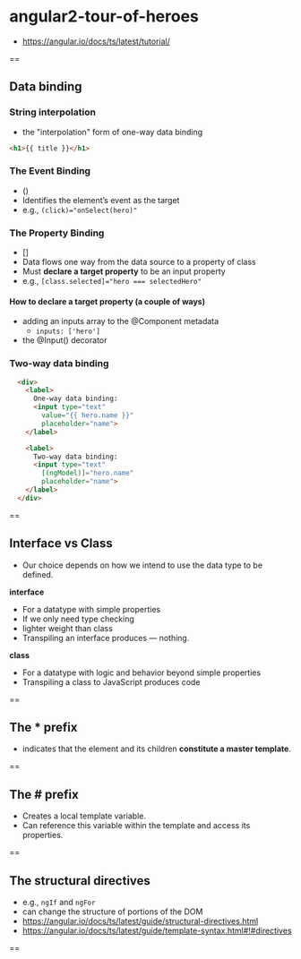 # angular2-tour-of-heroes
- https://angular.io/docs/ts/latest/tutorial/

==

## Data binding

### String interpolation

- the "interpolation" form of one-way data binding
```html
<h1>{{ title }}</h1>
```

### The Event Binding
- () 
- Identifies the element’s event as the target
- e.g., `(click)="onSelect(hero)"`


### The Property Binding
- []
- Data flows one way from the data source to a property of class
- Must **declare a target property** to be an input property
- e.g., `[class.selected]="hero === selectedHero"`

#### How to declare a target property (a couple of ways)
- adding an inputs array to the @Component metadata
  + `inputs: ['hero']`
- the @Input() decorator





### Two-way data binding

```html
  <div>
    <label>
      One-way data binding:
      <input type="text"
        value="{{ hero.name }}"
        placeholder="name">
    </label>

    <label>
      Two-way data binding:
      <input type="text"
        [(ngModel)]="hero.name"
        placeholder="name">
    </label>
  </div>
```

==

## Interface vs Class

- Our choice depends on how we intend to use the data type to be defined.

**interface**
- For a datatype with simple properties
- If we only need type checking
- lighter weight than class
- Transpiling an interface produces — nothing.

**class**
- For a datatype with logic and behavior beyond simple properties
- Transpiling a class to JavaScript produces code

==

## The * prefix
- indicates that the element and its children **constitute a master template**.

==

## The # prefix
- Creates a local template variable.
- Can reference this variable within the template and access its properties.

==

## The structural directives
- e.g., `ngIf` and `ngFor`
- can change the structure of portions of the DOM
- https://angular.io/docs/ts/latest/guide/structural-directives.html
- https://angular.io/docs/ts/latest/guide/template-syntax.html#!#directives

==
